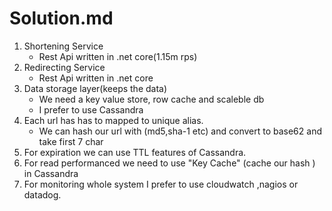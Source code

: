 # Solution.md
1. Shortening Service
	* Rest Api written in .net core(1.15m rps)
2. Redirecting Service
	* Rest Api written in .net core
3. Data storage layer(keeps the data)
	* We need a key value store, row cache and scaleble db
	* I prefer to use Cassandra
4. Each url has has to mapped to unique alias.
	* We can hash our url with (md5,sha-1 etc) and convert to base62 and take first 7 char
5. For expiration we can use TTL features of Cassandra.
6. For read  performanced  we need to use "Key Cache" (cache our hash ) in Cassandra
7. For monitoring whole system I prefer to use cloudwatch ,nagios or datadog.